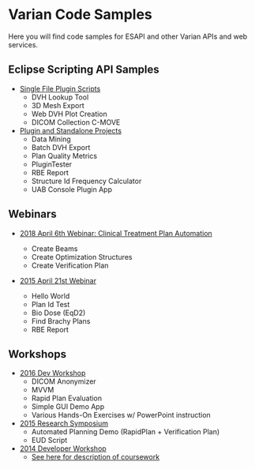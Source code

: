 # Varian Code Samples
Here you will find code samples for ESAPI and other Varian APIs and web services.

## Eclipse Scripting API Samples
* [Single File Plugin Scripts](https://github.com/VarianAPIs/samples/tree/master/Eclipse%20Scripting%20API/plugins)
  * DVH Lookup Tool
  * 3D Mesh Export
  * Web DVH Plot Creation
  * DICOM Collection C-MOVE
* [Plugin and Standalone Projects](https://github.com/VarianAPIs/samples/tree/master/Eclipse%20Scripting%20API/projects)
  * Data Mining
  * Batch DVH Export
  * Plan Quality Metrics
  * PluginTester
  * RBE Report
  * Structure Id Frequency Calculator
  * UAB Console Plugin App

## Webinars
* [2018 April 6th Webinar: Clinical Treatment Plan Automation](https://github.com/VarianAPIs/samples/tree/master/webinars%20%26%20workshops/06%20Apr%202018%20Webinar/Eclipse%20Scripting%20API/Projects)
  * Create Beams
  * Create Optimization Structures
  * Create Verification Plan
  
* [2015 April 21st Webinar](https://github.com/VarianAPIs/samples/tree/master/webinars%20%26%20workshops/21%20Apr%202015%20Webinar/Eclipse%20Scripting%20API)
  * Hello World
  * Plan Id Test
  * Bio Dose (EqD2)
  * Find Brachy Plans
  * RBE Report

## Workshops
* [2016 Dev Workshop](https://github.com/VarianAPIs/samples/tree/master/webinars%20%26%20workshops/Developer%20Workshop%202016)
  * DICOM Anonymizer
  * MVVM
  * Rapid Plan Evaluation
  * Simple GUI Demo App
  * Various Hands-On Exercises w/ PowerPoint instruction
* [2015 Research Symposium](https://github.com/VarianAPIs/samples/tree/master/webinars%20%26%20workshops/Research%20Symposium%202015/Eclipse%20Scripting%20API/Projects)
  * Automated Planning Demo (RapidPlan + Verification Plan)
  * EUD Script
* [2014 Developer Workshop](https://github.com/VarianAPIs/samples/tree/master/webinars%20%26%20workshops/Developer%20Workshop%202016/katas)
  * [See here for description of coursework](https://github.com/VarianAPIs/samples/blob/master/webinars%20%26%20workshops/Developer%20Workshop%202016/160728%20ESAPI%20Track%20Details.pdf)
